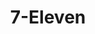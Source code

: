 ---
title: "7-Eleven"
url: /yorktown/7-eleven-george-washington-memorial-highway/
shop: Lebensmittel
---
